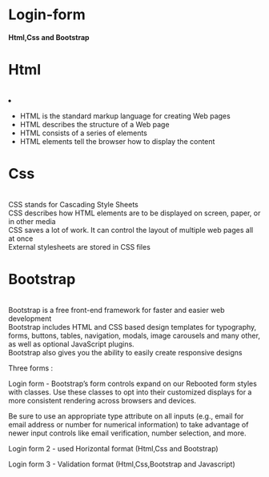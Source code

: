 # Login-form
<h4>Html,Css and Bootstrap</h4>

<h1>Html</h1> <br> <li></li>
<ul> 
 <li>HTML is the standard markup language for creating Web pages</li>
 <li>HTML describes the structure of a Web page</li>
 <li>HTML consists of a series of elements</li>
<li>HTML elements tell the browser how to display the content </li>
</ul>

<h1>Css</h1> <br>
CSS stands for Cascading Style Sheets<br>
CSS describes how HTML elements are to be displayed on screen, paper, or in other media<br>
CSS saves a lot of work. It can control the layout of multiple web pages all at once<br>
External stylesheets are stored in CSS files<br>

 <h1>Bootstrap </h1><br>
Bootstrap is a free front-end framework for faster and easier web development<br>
Bootstrap includes HTML and CSS based design templates for typography, forms, buttons, tables, navigation, modals, image carousels and many other, as well as optional JavaScript plugins.<br>
Bootstrap also gives you the ability to easily create responsive designs<br>


            
    

Three forms :

Login form - Bootstrap’s form controls expand on our Rebooted form styles with classes. Use these classes to opt into their customized displays for a more consistent rendering across browsers and devices.

Be sure to use an appropriate type attribute on all inputs (e.g., email for email address or number for numerical information) to take advantage of newer input controls like email verification, number selection, and more.


Login form 2 - used Horizontal format (Html,Css and Bootstrap)


Login form 3 - Validation format (Html,Css,Bootstrap and Javascript)
